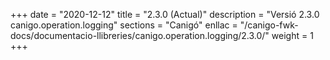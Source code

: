 +++
date        = "2020-12-12"
title       = "2.3.0 (Actual)"
description = "Versió 2.3.0 canigo.operation.logging"
sections    = "Canigó"
enllac		= "/canigo-fwk-docs/documentacio-llibreries/canigo.operation.logging/2.3.0/"
weight		= 1
+++
